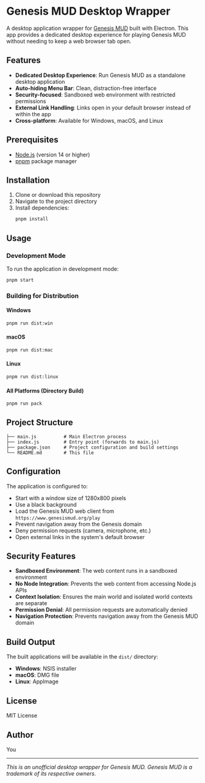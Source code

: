 # Genesis MUD Desktop Wrapper

A desktop application wrapper for [Genesis MUD](https://www.genesismud.org) built with Electron. This app provides a dedicated desktop experience for playing Genesis MUD without needing to keep a web browser tab open.

## Features

- **Dedicated Desktop Experience**: Run Genesis MUD as a standalone desktop application
- **Auto-hiding Menu Bar**: Clean, distraction-free interface
- **Security-focused**: Sandboxed web environment with restricted permissions
- **External Link Handling**: Links open in your default browser instead of within the app
- **Cross-platform**: Available for Windows, macOS, and Linux

## Prerequisites

- [Node.js](https://nodejs.org/) (version 14 or higher)
- [pnpm](https://pnpm.io/) package manager

## Installation

1. Clone or download this repository
2. Navigate to the project directory
3. Install dependencies:
   ```bash
   pnpm install
   ```

## Usage

### Development Mode

To run the application in development mode:

```bash
pnpm start
```

### Building for Distribution

#### Windows
```bash
pnpm run dist:win
```

#### macOS
```bash
pnpm run dist:mac
```

#### Linux
```bash
pnpm run dist:linux
```

#### All Platforms (Directory Build)
```bash
pnpm run pack
```

## Project Structure

```
├── main.js          # Main Electron process
├── index.js         # Entry point (forwards to main.js)
├── package.json     # Project configuration and build settings
└── README.md        # This file
```

## Configuration

The application is configured to:
- Start with a window size of 1280x800 pixels
- Use a black background
- Load the Genesis MUD web client from `https://www.genesismud.org/play`
- Prevent navigation away from the Genesis domain
- Deny permission requests (camera, microphone, etc.)
- Open external links in the system's default browser

## Security Features

- **Sandboxed Environment**: The web content runs in a sandboxed environment
- **No Node Integration**: Prevents the web content from accessing Node.js APIs
- **Context Isolation**: Ensures the main world and isolated world contexts are separate
- **Permission Denial**: All permission requests are automatically denied
- **Navigation Protection**: Prevents navigation away from the Genesis MUD domain

## Build Output

The built applications will be available in the `dist/` directory:
- **Windows**: NSIS installer
- **macOS**: DMG file
- **Linux**: AppImage

## License

MIT License

## Author

You

---

*This is an unofficial desktop wrapper for Genesis MUD. Genesis MUD is a trademark of its respective owners.*
